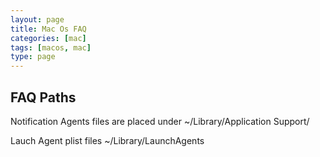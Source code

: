 ```yaml
---
layout: page
title: Mac Os FAQ
categories: [mac]
tags: [macos, mac]
type: page
---
```


## FAQ Paths

Notification Agents files are placed under
~/Library/Application Support/

Lauch Agent plist files
~/Library/LaunchAgents


